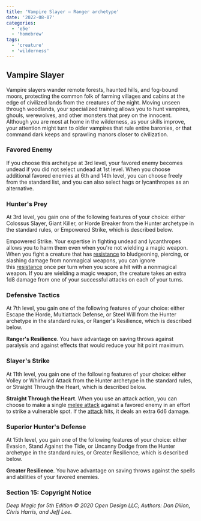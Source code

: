 ```yaml
---
title: 'Vampire Slayer – Ranger archetype'
date: '2022-08-07'
categories:
  - 'e5e'
  - 'homebrew'
tags:
  - 'creature'
  - 'wilderness'
---
```


## Vampire Slayer

Vampire slayers wander remote forests, haunted hills, and fog-bound moors, protecting the common folk of farming villages and cabins at the edge of civilized lands from the creatures of the night. Moving unseen through woodlands, your specialized training allows you to hunt vampires, ghouls, werewolves, and other monsters that prey on the innocent. Although you are most at home in the wilderness, as your skills improve, your attention might turn to older vampires that rule entire baronies, or that command dark keeps and sprawling manors closer to civilization.

### Favored Enemy

If you choose this archetype at 3rd level, your favored enemy becomes undead if you did not select undead at 1st level. When you choose additional favored enemies at 6th and 14th level, you can choose freely from the standard list, and you can also select hags or lycanthropes as an alternative.

### Hunter's Prey

At 3rd level, you gain one of the following features of your choice: either Colossus Slayer, Giant Killer, or Horde Breaker from the Hunter archetype in the standard rules, or Empowered Strike, which is described below.

Empowered Strike. Your expertise in fighting undead and lycanthropes allows you to harm them even when you're not wielding a magic weapon. When you fight a creature that has [resistance](https://www.5esrd.com/gamemastering/combat) to bludgeoning, piercing, or slashing damage from nonmagical weapons, you can ignore this [resistance](https://www.5esrd.com/gamemastering/combat) once per turn when you score a hit with a nonmagical weapon. If you are wielding a magic weapon, the creature takes an extra 1d8 damage from one of your successful attacks on each of your turns.

### Defensive Tactics

At 7th level, you gain one of the following features of your choice: either Escape the Horde, Multiattack Defense, or Steel Will from the Hunter archetype in the standard rules, or Ranger's Resilience, which is described below.

**Ranger's Resilience**. You have advantage on saving throws against paralysis and against effects that would reduce your hit point maximum.

### Slayer's Strike

At 11th level, you gain one of the following features of your choice: either Volley or Whirlwind Attack from the Hunter archetype in the standard rules, or Straight Through the Heart, which is described below.

**Straight Through the Heart**. When you use an attack action, you can choose to make a single [melee attack](https://www.5esrd.com/gamemastering/combat) against a favored enemy in an effort to strike a vulnerable spot. If the [attack](https://www.5esrd.com/gamemastering/combat) hits, it deals an extra 6d6 damage.

### Superior Hunter's Defense

At 15th level, you gain one of the following features of your choice: either Evasion, Stand Against the Tide, or Uncanny Dodge from the Hunter archetype in the standard rules, or Greater Resilience, which is described below.

**Greater Resilience**. You have advantage on saving throws against the spells and abilities of your favored enemies.

### Section 15: Copyright Notice

_Deep Magic for 5th Edition © 2020 Open Design LLC; Authors: Dan Dillon, Chris Harris, and Jeff Lee._
